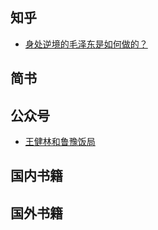 
## 知乎
* [身处逆境的毛泽东是如何做的？](../article/20170914-how-mao-ze-dong-do-this.md)


## 简书


## 公众号
* [王健林和鲁豫饭局](../article/20170914-wangjianlin.md)


## 国内书籍


## 国外书籍

